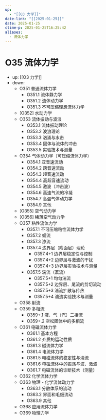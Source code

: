 ```yaml
---
up:
  - "[[O3 力学]]"
date-link: "[[2025-01-25]]"
date: 2025-01-25
ctime-p: 2025-01-25T16:25:42
aliases:
  - 流体力学
---
```


# O35 流体力学

- up: [[O3 力学]]
- down:	
	- O351 普通流体力学
		- O351.1 流体静力学
		- O351.2 流体动力学
		- O351.3 不可压缩理想流体力学
	- [O352] 水动力学
	- O353 流体振动与波浪
		- O353.1 流体振动理论
		- O353.2 波浪理论
		- O353.3 汹涌与水击
		- O353.4 固体与流体的冲击
		- O353.5 实验技术与测量
	- O354 气体动力学（可压缩流体力学）
		- O354.1 亚音速流动
		- O354.2 跨音速流动
		- O354.3 超音速流动
		- O354.4 高超音速流动
		- O354.5 激波（冲击波）
		- O354.6 高速气流的冷凝
		- O354.7 高温气体动力学
		- O354.9 其他
	- [O355] 空气动力学
	- [O356] 稀薄空气动力学
	- O357 粘性流体力学
		- O357.1 不可压缩粘性流体力学
		- O357.2 蠕流
		- O357.3 渗流
		- O357.4 边界层（附面层）理论
			- O357.4+1 边界层稳定性与控制
			- O357.4+2 边界层与激波的干扰
			- O357.4+3 边界层实验技术与测量
		- O357.5 湍流（紊流）
			- O357.5+1 均匀湍流
			- O357.5+2 边界层、尾流的剪切流动
			- O357.5+3 湍流扩散与传热
			- O357.5+4 湍流实验技术与测量
	- O358 射流
	- O359 多相流
		- O359+.1 液、气（汽）二相流
		- O359+.2 空松固体中的多相流
	- O361 电磁流体力学
		- O361.1 基本方程
		- O361.2 介质的运动性质
		- O361.3 磁流体力学
		- O361.4 电流体力学
		- O361.5 电磁流体的稳定性与湍流
		- O361.6 电磁流体中的振荡与波、激波
		- O361.7 电磁流体的诊断技术（测量）
	- O362 化学流体力学
	- O363 物理 - 化学流体动力学
		- O363.1 分散体系的流动
		- O363.2 界面和毛细流动
		- O363.9 其他
	- O368 应用流体力学
	- O369 物理力学
	
